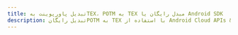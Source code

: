 ---title: تبدیل پاورپوینت بهTEX، POTM به TEX مبدل رایگان یا Android SDKdescription: تبدیل رایگانPOTM به TEX با استفاده از Android Cloud APIs & SDK. همچنین اسناد Microsoft PowerPoint را در Cloud ایجاد، ویرایش و رندر کنید.---